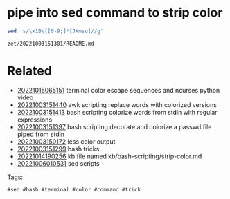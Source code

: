 # pipe into sed command to strip color
```bash
sed 's/\x1B\[[0-9;]*[JKmsu]//g'
```

` zet/20221003151301/README.md `

# Related

- [20221015065151](/zet/20221015065151/README.md) terminal color escape sequences and ncurses python video
- [20221003151440](/zet/20221003151440/README.md) awk scripting replace words with colorized versions
- [20221003151413](/zet/20221003151413/README.md) bash scripting colorize words from stdin with regular expressions
- [20221003151397](/zet/20221003151397/README.md) bash scripting decorate and colorize a passwd file piped from stdin
- [20221003150172](/zet/20221003150172/README.md) less color output
- [20221003151299](/zet/20221003151299/README.md) bash tricks
- [20221014190256](/zet/20221014190256/README.md) kb file named kb/bash-scripting/strip-color.md
- [20221006010531](/zet/20221006010531/README.md) sed scripts

Tags:

    #sed #bash #terminal #color #command #trick
